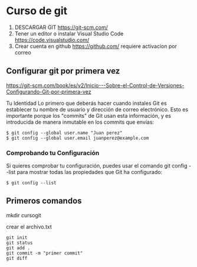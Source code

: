 # Curso de git

1. DESCARGAR GIT https://git-scm.com/
2. Tener un editor o instalar Visual Studio Code  https://code.visualstudio.com/
3. Crear cuenta en github https://github.com/ requiere activacion por correo


## Configurar git por primera vez

https://git-scm.com/book/es/v2/Inicio---Sobre-el-Control-de-Versiones-Configurando-Git-por-primera-vez



Tu Identidad
Lo primero que deberás hacer cuando instales Git es establecer tu nombre de usuario y dirección de correo electrónico. Esto es importante porque los "commits" de Git usan esta información, y es introducida de manera inmutable en los commits que envías:

```
$ git config --global user.name "Juan perez"
$ git config --global user.email juanperez@example.com
```


### Comprobando tu Configuración
Si quieres comprobar tu configuración, puedes usar el comando git config --list para mostrar todas las propiedades que Git ha configurado:

```
$ git config --list
```





## Primeros comandos


mkdir cursogit

crear el archivo.txt

```
git init
git status
git add .
git commit -m "primer commit"
git diff

```